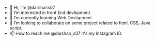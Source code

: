- 👋 Hi, I’m @darshans07
- 👀 I’m interested in front End devlopment
- 🌱 I’m currently learning Web Devlopment
- 💞️ I’m looking to collaborate on some project related to html, CSS, Java script.
- 📫 How to reach me @darshan_s07 it's my Instagram ID.

<!---
darshans07/darshans07 is a ✨ special ✨ repository because its `README.md` (this file) appears on your GitHub profile.
You can click the Preview link to take a look at your changes.
--->
